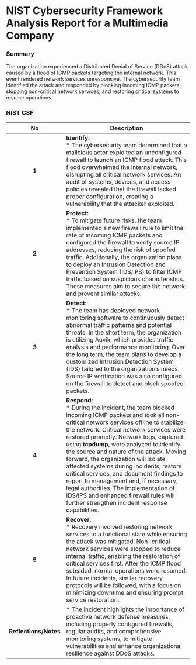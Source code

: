 # NIST Cybersecurity Framework Analysis Report for a Multimedia Company 

### Summary
The organization experienced a Distributed Denial of Service (DDoS) attack caused by a flood of ICMP packets targeting the internal network. This event rendered network services unresponsive. The cybersecurity team identified the attack and responded by blocking incoming ICMP packets, stopping non-critical network services, and restoring critical systems to resume operations. 

### NIST CSF 
| No | Description |
|:-:|---|
| **1** | **Identify:** <br> *  The cybersecurity team determined that a malicious actor exploited an unconfigured firewall to launch an ICMP flood attack. This flood overwhelmed the internal network, disrupting all critical network services. An audit of systems, devices, and access policies revealed that the firewall lacked proper configuration, creating a vulnerability that the attacker exploited. | 
| **2** | **Protect:** <br> *  To mitigate future risks, the team implemented a new firewall rule to limit the rate of incoming ICMP packets and configured the firewall to verify source IP addresses, reducing the risk of spoofed traffic. Additionally, the organization plans to deploy an Intrusion Detection and Prevention System (IDS/IPS) to filter ICMP traffic based on suspicious characteristics. These measures aim to secure the network and prevent similar attacks. |
| **3** | **Detect:** <br> *  The team has deployed network monitoring software to continuously detect abnormal traffic patterns and potential threats. In the short term, the organization is utilizing Auvik, which provides traffic analysis and performance monitoring. Over the long term, the team plans to develop a customized Intrusion Detection System (IDS) tailored to the organization’s needs. Source IP verification was also configured on the firewall to detect and block spoofed packets. |
| **4** | **Respond:** <br> *  During the incident, the team blocked incoming ICMP packets and took all non-critical network services offline to stabilize the network. Critical network services were restored promptly. Network logs, captured using **tcpdump**, were analyzed to identify the source and nature of the attack. Moving forward, the organization will isolate affected systems during incidents, restore critical services, and document findings to report to management and, if necessary, legal authorities. The implementation of IDS/IPS and enhanced firewall rules will further strengthen incident response capabilities. |
| **5** | **Recover:** <br> *  Recovery involved restoring network services to a functional state while ensuring the attack was mitigated. Non-critical network services were stopped to reduce internal traffic, enabling the restoration of critical services first. After the ICMP flood subsided, normal operations were resumed. In future incidents, similar recovery protocols will be followed, with a focus on minimizing downtime and ensuring prompt service restoration. |
| **Reflections/Notes** | *  The incident highlights the importance of proactive network defense measures, including properly configured firewalls, regular audits, and comprehensive monitoring systems, to mitigate vulnerabilities and enhance organizational resilience against DDoS attacks. |
